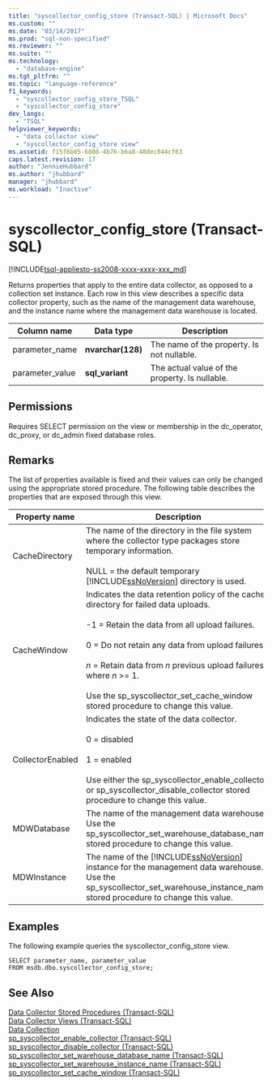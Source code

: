 ```yaml
---
title: "syscollector_config_store (Transact-SQL) | Microsoft Docs"
ms.custom: ""
ms.date: "03/14/2017"
ms.prod: "sql-non-specified"
ms.reviewer: ""
ms.suite: ""
ms.technology: 
  - "database-engine"
ms.tgt_pltfrm: ""
ms.topic: "language-reference"
f1_keywords: 
  - "syscollector_config_store_TSQL"
  - "syscollector_config_store"
dev_langs: 
  - "TSQL"
helpviewer_keywords: 
  - "data collector view"
  - "syscollector_config_store view"
ms.assetid: f15f6b05-6808-4b76-b6a8-48dec844cf63
caps.latest.revision: 17
author: "JennieHubbard"
ms.author: "jhubbard"
manager: "jhubbard"
ms.workload: "Inactive"
---
```

# syscollector_config_store (Transact-SQL)
[!INCLUDE[tsql-appliesto-ss2008-xxxx-xxxx-xxx_md](../../includes/tsql-appliesto-ss2008-xxxx-xxxx-xxx-md.md)]

  Returns properties that apply to the entire data collector, as opposed to a collection set instance. Each row in this view describes a specific data collector property, such as the name of the management data warehouse, and the instance name where the management data warehouse is located.  
  
|Column name|Data type|Description|  
|-----------------|---------------|-----------------|  
|parameter_name|**nvarchar(128)**|The name of the property. Is not nullable.|  
|parameter_value|**sql_variant**|The actual value of the property. Is nullable.|  
  
## Permissions  
 Requires SELECT permission on the view or membership in the dc_operator, dc_proxy, or dc_admin fixed database roles.  
  
## Remarks  
 The list of properties available is fixed and their values can only be changed using the appropriate stored procedure. The following table describes the properties that are exposed through this view.  
  
|Property name|Description|  
|-------------------|-----------------|  
|CacheDirectory|The name of the directory in the file system where the collector type packages store temporary information.<br /><br /> NULL = the default temporary [!INCLUDE[ssNoVersion](../../includes/ssnoversion-md.md)] directory is used.|  
|CacheWindow|Indicates the data retention policy of the cache directory for failed data uploads.<br /><br /> -1 = Retain the data from all upload failures.<br /><br /> 0 = Do not retain any data from upload failures.<br /><br /> *n* = Retain data from *n* previous upload failures, where *n* >= 1.<br /><br /> Use the sp_syscollector_set_cache_window stored procedure to change this value.|  
|CollectorEnabled|Indicates the state of the data collector.<br /><br /> 0 = disabled<br /><br /> 1 = enabled<br /><br /> Use either the sp_syscollector_enable_collector or sp_syscollector_disable_collector stored procedure to change this value.|  
|MDWDatabase|The name of the management data warehouse. Use the sp_syscollector_set_warehouse_database_name stored procedure to change this value.|  
|MDWInstance|The name of the [!INCLUDE[ssNoVersion](../../includes/ssnoversion-md.md)] instance for the management data warehouse. Use the sp_syscollector_set_warehouse_instance_name stored procedure to change this value.|  
  
## Examples  
 The following example queries the syscollector_config_store view.  
  
```tsql  
SELECT parameter_name, parameter_value  
FROM msdb.dbo.syscollector_config_store;  
```  
  
## See Also  
 [Data Collector Stored Procedures &#40;Transact-SQL&#41;](../../relational-databases/system-stored-procedures/data-collector-stored-procedures-transact-sql.md)   
 [Data Collector Views &#40;Transact-SQL&#41;](../../relational-databases/system-catalog-views/data-collector-views-transact-sql.md)   
 [Data Collection](../../relational-databases/data-collection/data-collection.md)   
 [sp_syscollector_enable_collector &#40;Transact-SQL&#41;](../../relational-databases/system-stored-procedures/sp-syscollector-enable-collector-transact-sql.md)   
 [sp_syscollector_disable_collector &#40;Transact-SQL&#41;](../../relational-databases/system-stored-procedures/sp-syscollector-disable-collector-transact-sql.md)   
 [sp_syscollector_set_warehouse_database_name &#40;Transact-SQL&#41;](../../relational-databases/system-stored-procedures/sp-syscollector-set-warehouse-database-name-transact-sql.md)   
 [sp_syscollector_set_warehouse_instance_name &#40;Transact-SQL&#41;](../../relational-databases/system-stored-procedures/sp-syscollector-set-warehouse-instance-name-transact-sql.md)   
 [sp_syscollector_set_cache_window &#40;Transact-SQL&#41;](../../relational-databases/system-stored-procedures/sp-syscollector-set-cache-window-transact-sql.md)  
  
  
